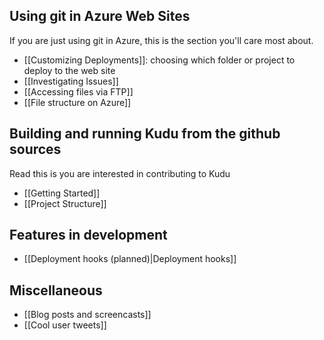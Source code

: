 ## Using git in Azure Web Sites

If you are just using git in Azure, this is the section you'll care most about.

* [[Customizing Deployments]]: choosing which folder or project to deploy to the web site
* [[Investigating Issues]]
* [[Accessing files via FTP]]
* [[File structure on Azure]]


## Building and running Kudu from the github sources

Read this is you are interested in contributing to Kudu

* [[Getting Started]]
* [[Project Structure]]


## Features in development

* [[Deployment hooks (planned)|Deployment hooks]]


## Miscellaneous

* [[Blog posts and screencasts]]
* [[Cool user tweets]]
